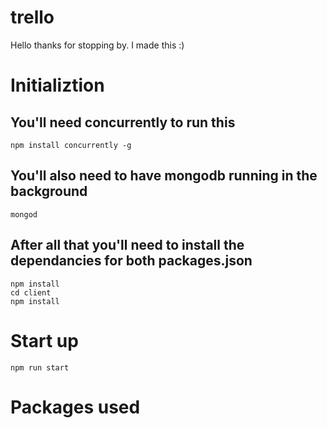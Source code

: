 # trello
Hello thanks for stopping by.  I made this :)

# Initializtion
## You'll need concurrently to run this
``` 
npm install concurrently -g
```
## You'll also need to have mongodb running in the background
```
mongod
```
## After all that you'll need to install the dependancies for both packages.json
```
npm install
cd client
npm install
```
# Start up
```
npm run start
```

# Packages used
